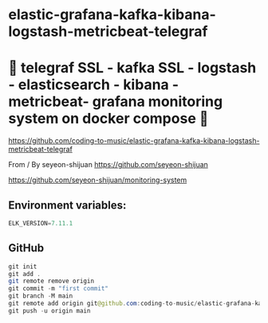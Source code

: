 # elastic-grafana-kafka-kibana-logstash-metricbeat-telegraf

# 🚀 telegraf SSL - kafka SSL - logstash - elasticsearch - kibana - metricbeat- grafana monitoring system on docker compose 🚀

https://github.com/coding-to-music/elastic-grafana-kafka-kibana-logstash-metricbeat-telegraf

From / By seyeon-shijuan https://github.com/seyeon-shijuan

https://github.com/seyeon-shijuan/monitoring-system

## Environment variables:

```java
ELK_VERSION=7.11.1
```

## GitHub

```java
git init
git add .
git remote remove origin
git commit -m "first commit"
git branch -M main
git remote add origin git@github.com:coding-to-music/elastic-grafana-kafka-kibana-logstash-metricbeat-telegraf.git
git push -u origin main
```
